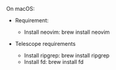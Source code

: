 
On macOS:
 - Requirement:
    - Install neovim: brew install neovim

- Telescope requirements
    - Install ripgrep: brew install ripgrep
    - Install fd: brew install fd
